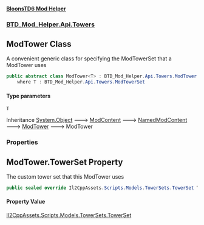 #### [BloonsTD6 Mod Helper](README.md 'README')
### [BTD_Mod_Helper.Api.Towers](README.md#BTD_Mod_Helper.Api.Towers 'BTD_Mod_Helper.Api.Towers')

## ModTower<T> Class

A convenient generic class for specifying the ModTowerSet that a ModTower uses

```csharp
public abstract class ModTower<T> : BTD_Mod_Helper.Api.Towers.ModTower
    where T : BTD_Mod_Helper.Api.Towers.ModTowerSet
```
#### Type parameters

<a name='BTD_Mod_Helper.Api.Towers.ModTower_T_.T'></a>

`T`

Inheritance [System.Object](https://docs.microsoft.com/en-us/dotnet/api/System.Object 'System.Object') &#129106; [ModContent](BTD_Mod_Helper.Api.ModContent.md 'BTD_Mod_Helper.Api.ModContent') &#129106; [NamedModContent](BTD_Mod_Helper.Api.NamedModContent.md 'BTD_Mod_Helper.Api.NamedModContent') &#129106; [ModTower](BTD_Mod_Helper.Api.Towers.ModTower.md 'BTD_Mod_Helper.Api.Towers.ModTower') &#129106; ModTower<T>
### Properties

<a name='BTD_Mod_Helper.Api.Towers.ModTower_T_.TowerSet'></a>

## ModTower<T>.TowerSet Property

The custom tower set that this ModTower uses

```csharp
public sealed override Il2CppAssets.Scripts.Models.TowerSets.TowerSet TowerSet { get; }
```

#### Property Value
[Il2CppAssets.Scripts.Models.TowerSets.TowerSet](https://docs.microsoft.com/en-us/dotnet/api/Il2CppAssets.Scripts.Models.TowerSets.TowerSet 'Il2CppAssets.Scripts.Models.TowerSets.TowerSet')